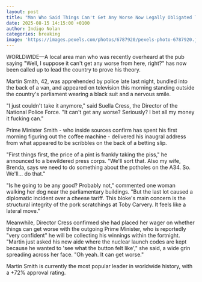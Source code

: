 ```yaml
---
layout: post
title: "Man Who Said Things Can't Get Any Worse Now Legally Obligated To Run Country"
date: 2025-08-15 14:15:00 +0100
author: Indigo Nolan
categories: breaking
image: 'https://images.pexels.com/photos/6787920/pexels-photo-6787920.jpeg'
---
```

WORLDWIDE—A local area man who was recently overheard at the pub saying "Well, I suppose it can't get any worse from here, right?" has now been called up to lead the country to prove his theory. 

Martin Smith, 42, was apprehended by police late last night, bundled into the back of a van, and appeared on television this morning standing outside the country's parliament wearing a black suit and a nervous smile. 

"I just couldn't take it anymore," said Suella Cress, the Director of the National Police Force. "It can't get any worse? Seriously? I bet all my money it fucking can." 

Prime Minister Smith - who inside sources confirm has spent his first morning figuring out the coffee machine - delivered his inaugral address from what appeared to be scribbles on the back of a betting slip.

"First things first, the price of a pint is frankly taking the piss," he announced to a bewildered press corps. "We'll sort that. Also my wife, Brenda, says we need to do something about the potholes on the A34. So. We'll... do that."

"Is he going to be any good? Probably not," commented one woman walking her dog near the parliamentary buildings. "But the last lot caused a diplomatic incident over a cheese tariff. This bloke's main concern is the structural integrity of the pork scratchings at Toby Carvery. It feels like a lateral move."

Meanwhile, Director Cress confirmed she had placed her wager on whether things can get worse with the outgoing Prime Minister, who is reportedly "very confident" he will be collecting his winnings within the fortnight. "Martin just asked his new aide where the nuclear launch codes are kept because he wanted to 'see what the button felt like'," she said, a wide grin spreading across her face. "Oh yeah. It can get worse."

Martin Smith is currently the most popular leader in worldwide history, with a +72% approval rating.